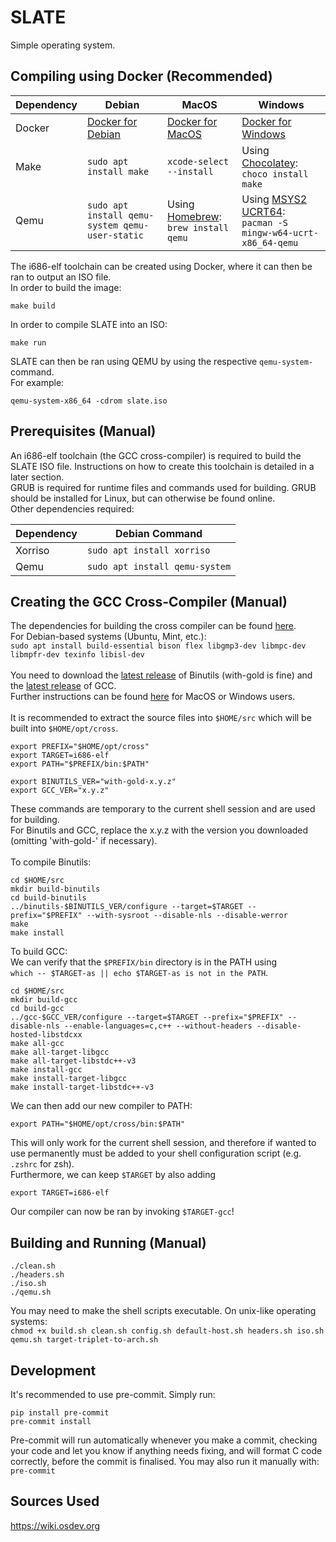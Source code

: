 # SLATE
Simple operating system.

## Compiling using Docker (Recommended)

| Dependency                                                                       | Debian                                                                         | MacOS                                                                                | Windows |
| ---------- | -------------------------------------------------------------------------------- | ------------------------------------------------------------------------------ | ------------------------------------------------------------------------------------ |
| Docker               | [Docker for Debian](https://docs.docker.com/desktop/setup/install/linux/debian/)                                                                                 | [Docker for MacOS](https://docs.docker.com/desktop/setup/install/mac-install/)                                                                               | [Docker for Windows](https://docs.docker.com/desktop/setup/install/windows-install/)                                                                                     |
| Make                 | `sudo apt install make`                                                                                                                                          | `xcode-select --install`                                                                                                                                     | Using [Chocolatey](https://chocolatey.org/install):<br>`choco install make`                                                                                              |
| Qemu                 | `sudo apt install qemu-system qemu-user-static`                                                                                                                                   | Using [Homebrew](https://brew.sh/):<br>`brew install qemu`                                                                                                   | Using [MSYS2 UCRT64](https://www.msys2.org/):<br>`pacman -S mingw-w64-ucrt-x86_64-qemu`                                                                                     |

The i686-elf toolchain can be created using Docker, where it can then be ran to output an ISO file.\
In order to build the image:
```
make build
```
In order to compile SLATE into an ISO:
```
make run
```
SLATE can then be ran using QEMU by using the respective `qemu-system-` command.\
For example:
```
qemu-system-x86_64 -cdrom slate.iso
```


## Prerequisites (Manual)

An i686-elf toolchain (the GCC cross-compiler) is required to build the SLATE ISO file. Instructions on how to create this toolchain is detailed in a later section.\
GRUB is required for runtime files and commands used for building. GRUB should be installed for Linux, but can otherwise be found online. \
Other dependencies required:

| Dependency                     | Debian Command |
| ---------- | ------------------------------ |
| Xorriso              | `sudo apt install xorriso`                                   |
| Qemu                 | `sudo apt install qemu-system`                               |




## Creating the GCC Cross-Compiler (Manual)
The dependencies for building the cross compiler can be found [here](https://wiki.osdev.org/GCC_Cross-Compiler#Installing_Dependencies).\
For Debian-based systems (Ubuntu, Mint, etc.):\
`sudo apt install build-essential bison flex libgmp3-dev libmpc-dev libmpfr-dev texinfo libisl-dev`\
\
You need to download the [latest release](https://ftp.gnu.org/gnu/binutils/?C=M;O=D) of Binutils (with-gold is fine) and the [latest release](https://ftp.gnu.org/gnu/gcc/?C=N;O=D) of GCC.\
Further instructions can be found [here](https://wiki.osdev.org/GCC_Cross-Compiler#macOS_Users) for MacOS or Windows users.\
\
It is recommended to extract the source files into `$HOME/src` which will be built into `$HOME/opt/cross`.
```
export PREFIX="$HOME/opt/cross"
export TARGET=i686-elf
export PATH="$PREFIX/bin:$PATH"

export BINUTILS_VER="with-gold-x.y.z"
export GCC_VER="x.y.z"
```
These commands are temporary to the current shell session and are used for building.\
For Binutils and GCC, replace the x.y.z with the version you downloaded (omitting 'with-gold-' if necessary).\
\
To compile Binutils:
```
cd $HOME/src
mkdir build-binutils
cd build-binutils
../binutils-$BINUTILS_VER/configure --target=$TARGET --prefix="$PREFIX" --with-sysroot --disable-nls --disable-werror
make
make install
```

To build GCC:\
We can verify that the `$PREFIX/bin` directory is in the PATH using\
`which -- $TARGET-as || echo $TARGET-as is not in the PATH`.

```
cd $HOME/src
mkdir build-gcc
cd build-gcc
../gcc-$GCC_VER/configure --target=$TARGET --prefix="$PREFIX" --disable-nls --enable-languages=c,c++ --without-headers --disable-hosted-libstdcxx
make all-gcc
make all-target-libgcc
make all-target-libstdc++-v3
make install-gcc
make install-target-libgcc
make install-target-libstdc++-v3
```

We can then add our new compiler to PATH:
```
export PATH="$HOME/opt/cross/bin:$PATH"
```
This will only work for the current shell session, and therefore if wanted to use permanently must be added to your shell configuration script (e.g. `.zshrc` for zsh).\
Furthermore, we can keep `$TARGET` by also adding
```
export TARGET=i686-elf
```

Our compiler can now be ran by invoking `$TARGET-gcc`!

## Building and Running (Manual)
```
./clean.sh
./headers.sh
./iso.sh
./qemu.sh
```
You may need to make the shell scripts executable. On unix-like operating systems:\
`chmod +x build.sh clean.sh config.sh default-host.sh headers.sh iso.sh qemu.sh target-triplet-to-arch.sh`

## Development
It's recommended to use pre-commit. Simply run:
```
pip install pre-commit
pre-commit install
```
Pre-commit will run automatically whenever you make a commit, checking your code and let you know if anything needs fixing, and will format C code correctly, before the commit is finalised.
You may also run it manually with:
`pre-commit`
## Sources Used
https://wiki.osdev.org
